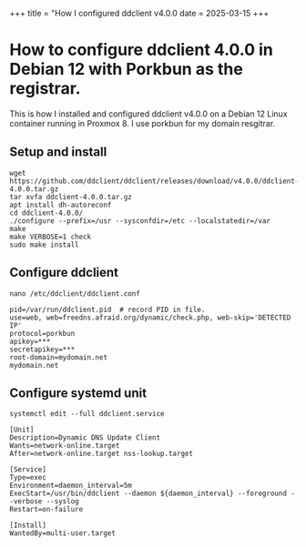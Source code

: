 +++
title = "How I configured ddclient v4.0.0
date = 2025-03-15
+++

# How to configure ddclient 4.0.0 in Debian 12 with Porkbun as the registrar.


This is how I installed and configured ddclient v4.0.0 on a Debian 12 Linux container running in Proxmox 8. I use porkbun for my domain resgitrar.

## Setup and install
```
wget https://github.com/ddclient/ddclient/releases/download/v4.0.0/ddclient-4.0.0.tar.gz
tar xvfa ddclient-4.0.0.tar.gz 
apt install dh-autoreconf 
cd ddclient-4.0.0/
./configure --prefix=/usr --sysconfdir=/etc --localstatedir=/var
make
make VERBOSE=1 check
sudo make install
```

## Configure ddclient
`nano /etc/ddclient/ddclient.conf`
```
pid=/var/run/ddclient.pid  # record PID in file.
use=web, web=freedns.afraid.org/dynamic/check.php, web-skip='DETECTED IP'
protocol=porkbun
apikey=***
secretapikey=***
root-domain=mydomain.net
mydomain.net
```

## Configure systemd unit
`systemctl edit --full ddclient.service`

```
[Unit]
Description=Dynamic DNS Update Client
Wants=network-online.target
After=network-online.target nss-lookup.target

[Service]
Type=exec
Environment=daemon_interval=5m
ExecStart=/usr/bin/ddclient --daemon ${daemon_interval} --foreground --verbose --syslog
Restart=on-failure

[Install]
WantedBy=multi-user.target  
```
